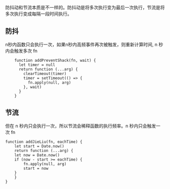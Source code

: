 防抖动和节流本质是不一样的。防抖动是将多次执行变为最后一次执行，节流是将多次执行变成每隔一段时间执行。
## 防抖
n秒内函数只会执行一次，如果n秒内高频事件再次被触发，则重新计算时间, n 秒内会触发多次 fn
```
    function addPreventShack(fn, wait) {
      let timer = null
      return function (...arg) {
        clearTimeout(timer)
        timer = setTimeout(() => {
          fn.apply(null, arg)
        }, wait)
      }
    }
```

## 节流

但在 n 秒内只会执行一次，所以节流会稀释函数的执行频率。n 秒内只会触发一次 fn

```
function addJieLiu(fn, eachTime) {
    let start = Date.now()
    return function (...arg) {
    let now = Date.now()
    if (now - start >= eachTime) {
        fn.apply(null, arg)
        start = now
    }
    }
}
```